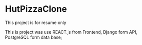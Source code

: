 # HutPizzaClone
This project is for resume only

This is project was use REACT.js from Frontend, Django form API, PostgreSQL form data base;
